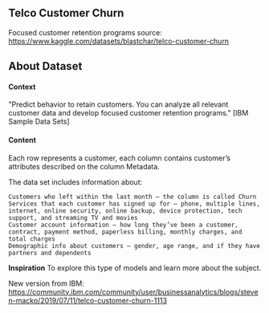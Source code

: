 ## Telco Customer Churn
Focused customer retention programs
source: https://www.kaggle.com/datasets/blastchar/telco-customer-churn

## About Dataset

#### Context
"Predict behavior to retain customers. You can analyze all relevant customer data and develop focused customer retention programs." [IBM Sample Data Sets]

#### Content
Each row represents a customer, each column contains customer’s attributes described on the column Metadata.

The data set includes information about:

    Customers who left within the last month – the column is called Churn
    Services that each customer has signed up for – phone, multiple lines, internet, online security, online backup, device protection, tech support, and streaming TV and movies
    Customer account information – how long they’ve been a customer, contract, payment method, paperless billing, monthly charges, and total charges
    Demographic info about customers – gender, age range, and if they have partners and dependents

**Inspiration**
To explore this type of models and learn more about the subject.

New version from IBM:
https://community.ibm.com/community/user/businessanalytics/blogs/steven-macko/2019/07/11/telco-customer-churn-1113